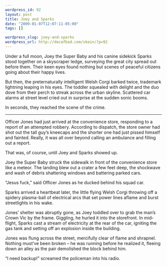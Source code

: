 ```yaml
--- 
wordpress_id: 92
layout: post
title: Joey and Sparks
date: "2009-01-07T12:07:11-05:00"
tags: []

wordpress_slug: joey-and-sparks
wordpress_url: http://decafbad.com/skein/?p=92
---
```

Under a full moon, Joey the Super Baby and his canine sidekick Sparks stood together on a skyscraper ledge, surveying the great city spread out before them. Their keen eyes found nothing but scenes of peaceful citizens going about their happy lives.

But then, the preternaturally intelligent Welsh Corgi barked twice, trademark lightning leaping in his eyes. The toddler squealed with delight and the duo dove from their perch to streak across the urban skyline. Scattered car alarms at street level cried out in surprise at the sudden sonic booms.

In seconds, they reached the scene of the crime.

* * *

Officer Jones had just arrived at the convenience store, responding to a report of an attempted robbery. According to dispatch, the store owner had shot out the tall guy’s kneecaps and the shorter one had just pissed himself and fainted. Really, it was all over beyond calling an ambulance and filling out a report.

That was, of course, until Joey and Sparks showed up.

Joey the Super Baby struck the sidewalk in front of the convenience store like a meteor. The landing blew out a crater a few feet deep, the shockwave and wash of debris shattering windows and battering parked cars.

“Jesus fuck,” said Officer Jones as he ducked behind his squad car.

Sparks arrived a heartbeat later, the little flying Welsh Corgi throwing off a spidery plasma-ball of electrical arcs that set power lines aflame and burst streetlights in his wake.

Jones’ shelter was abruptly gone, as Joey toddled over to grab the man’s Crown Vic by the frame. Giggling, he hurled it into the storefront. In mid-flight, Sparks cast a stream of electricity at the rear of the car, igniting the gas tank and setting off an explosion inside the building.

Jones was flung across the street, mercifully clear of flame and shrapnel. Nothing must’ve been broken – he was running before he realized it, fleeing down an alley as the pair demolished the block behind him.

“I need backup!” screamed the policeman into his radio.

